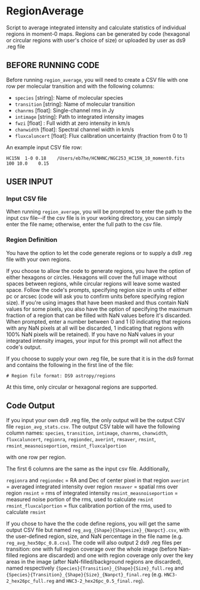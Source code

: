 # RegionAverage
Script to average integrated intensity and calculate statistics of individual regions in moment-0 maps. Regions can be generated by code (hexagonal or circular regions with user's choice of size) or uploaded by user as ds9 .reg file

## BEFORE RUNNING CODE
Before running `region_average`, you will need to create a CSV file with one row per molecular transition and with the following columns:

- `species` [string]: Name of molecular species
- `transition` [string]: Name of molecular transition
- `chanrms` [float]: Single-channel rms in Jy
- `intimage` [string]: Path to integrated intensity images
- `fwzi` [float] : Full width at zero intensity in km/s
- `chanwidth` [float]: Spectral channel width in km/s
- `fluxcaluncert` [float]: Flux calibration uncertainty (fraction from 0 to 1)

An example input CSV file row:

`HC15N	1-0	0.18	/Users/eb7he/HCNHNC/NGC253_HC15N_10_moment0.fits	100	10.0	0.15`

## USER INPUT
### Input CSV file
When running `region_average`, you will be prompted to enter the path to the input csv file--if the csv file is in your working directory, you can simply enter the file name; otherwise, enter the full path to the csv file.

### Region Definition
You have the option to let the code generate regions or to supply a ds9 .reg file with your own regions. 

If you choose to allow the code to generate regions, you have the option of either hexagons or circles. Hexagons will cover the full image without spaces between regions, while circular regions will leave some wasted space. Follow the code's prompts, specifying region size in units of either pc or arcsec (code will ask you to confirm units before specifying region size). If you're using images that have been masked and thus contain NaN values for some pixels, you also have the option of specifying the maximum fraction of a region that can be filled with NaN values before it's discarded. When prompted, enter a number between 0 and 1 (0 indicating that regions with any NaN pixels at all will be discarded, 1 indicating that regions with 100% NaN pixels will be retained). If you have no NaN values in your integrated intensity images, your input for this prompt will not affect the code's output.

If you choose to supply your own .reg file, be sure that it is in the ds9 format and contains the following in the first line of the file:

`# Region file format: DS9 astropy/regions`

At this time, only circular or hexagonal regions are supported.

## Code Output

If you input your own ds9 .reg file, the only output will be the output CSV file `region_avg_stats.csv`. The output CSV table will have the following column names:
`species`, `transition`, `intimage`, `chanrms`, `chanwidth`, `fluxcaluncert`, `regionra`, `regiondec`, `averint`, `rmsaver`, `rmsint`, `rmsint_measnoiseportion`, `rmsint_fluxcalportion`

with one row per region.

The first 6 columns are the same as the input csv file. Additionally,

`regionra` and `regiondec` = RA and Dec of center pixel in that region
`averint` = averaged integrated intensity over region
`rmsaver` = spatial rms over region 
`rmsint` = rms of integrated intensity
`rmsint_measnoiseportion` = measured noise portion of the rms, used to calculate `rmsint`
`rmsint_fluxcalportion` = flux calibration portion of the rms, used to calculate `rmsint`

If you chose to have the the code define regions, you will get the same output CSV file but named 
`reg_avg_{Shape}{Shapesize}_{Nanpct}.csv`, with the user-defined region, size, and NaN percentage in the file name (e.g. `reg_avg_hex50pc_0.8.csv`). The code will also output 2 ds9 .reg files per transition: one with full region coverage over the whole image (before Nan-filled regions are discarded) and one with region coverage only over the key areas in the image (after NaN-filled/background regions are discarded), named respectively 
`{Species}{Transition}_{Shape}{Size}_full.reg` and `{Species}{Transition}_{Shape}{Size}_{Nanpct}_final.reg` (e.g. `HNC3-2_hex26pc_full.reg` and `HNC3-2_hex26pc_0.5_final.reg`).
